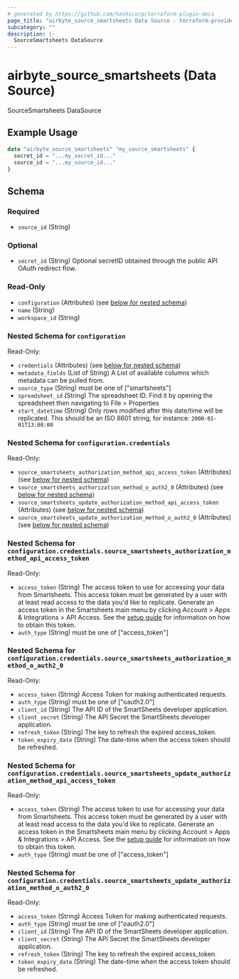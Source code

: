 ```yaml
---
# generated by https://github.com/hashicorp/terraform-plugin-docs
page_title: "airbyte_source_smartsheets Data Source - terraform-provider-airbyte"
subcategory: ""
description: |-
  SourceSmartsheets DataSource
---
```


# airbyte_source_smartsheets (Data Source)

SourceSmartsheets DataSource

## Example Usage

```terraform
data "airbyte_source_smartsheets" "my_source_smartsheets" {
  secret_id = "...my_secret_id..."
  source_id = "...my_source_id..."
}
```

<!-- schema generated by tfplugindocs -->
## Schema

### Required

- `source_id` (String)

### Optional

- `secret_id` (String) Optional secretID obtained through the public API OAuth redirect flow.

### Read-Only

- `configuration` (Attributes) (see [below for nested schema](#nestedatt--configuration))
- `name` (String)
- `workspace_id` (String)

<a id="nestedatt--configuration"></a>
### Nested Schema for `configuration`

Read-Only:

- `credentials` (Attributes) (see [below for nested schema](#nestedatt--configuration--credentials))
- `metadata_fields` (List of String) A List of available columns which metadata can be pulled from.
- `source_type` (String) must be one of ["smartsheets"]
- `spreadsheet_id` (String) The spreadsheet ID. Find it by opening the spreadsheet then navigating to File > Properties
- `start_datetime` (String) Only rows modified after this date/time will be replicated. This should be an ISO 8601 string, for instance: `2000-01-01T13:00:00`

<a id="nestedatt--configuration--credentials"></a>
### Nested Schema for `configuration.credentials`

Read-Only:

- `source_smartsheets_authorization_method_api_access_token` (Attributes) (see [below for nested schema](#nestedatt--configuration--credentials--source_smartsheets_authorization_method_api_access_token))
- `source_smartsheets_authorization_method_o_auth2_0` (Attributes) (see [below for nested schema](#nestedatt--configuration--credentials--source_smartsheets_authorization_method_o_auth2_0))
- `source_smartsheets_update_authorization_method_api_access_token` (Attributes) (see [below for nested schema](#nestedatt--configuration--credentials--source_smartsheets_update_authorization_method_api_access_token))
- `source_smartsheets_update_authorization_method_o_auth2_0` (Attributes) (see [below for nested schema](#nestedatt--configuration--credentials--source_smartsheets_update_authorization_method_o_auth2_0))

<a id="nestedatt--configuration--credentials--source_smartsheets_authorization_method_api_access_token"></a>
### Nested Schema for `configuration.credentials.source_smartsheets_authorization_method_api_access_token`

Read-Only:

- `access_token` (String) The access token to use for accessing your data from Smartsheets. This access token must be generated by a user with at least read access to the data you'd like to replicate. Generate an access token in the Smartsheets main menu by clicking Account > Apps & Integrations > API Access. See the <a href="https://docs.airbyte.com/integrations/sources/smartsheets/#setup-guide">setup guide</a> for information on how to obtain this token.
- `auth_type` (String) must be one of ["access_token"]


<a id="nestedatt--configuration--credentials--source_smartsheets_authorization_method_o_auth2_0"></a>
### Nested Schema for `configuration.credentials.source_smartsheets_authorization_method_o_auth2_0`

Read-Only:

- `access_token` (String) Access Token for making authenticated requests.
- `auth_type` (String) must be one of ["oauth2.0"]
- `client_id` (String) The API ID of the SmartSheets developer application.
- `client_secret` (String) The API Secret the SmartSheets developer application.
- `refresh_token` (String) The key to refresh the expired access_token.
- `token_expiry_date` (String) The date-time when the access token should be refreshed.


<a id="nestedatt--configuration--credentials--source_smartsheets_update_authorization_method_api_access_token"></a>
### Nested Schema for `configuration.credentials.source_smartsheets_update_authorization_method_api_access_token`

Read-Only:

- `access_token` (String) The access token to use for accessing your data from Smartsheets. This access token must be generated by a user with at least read access to the data you'd like to replicate. Generate an access token in the Smartsheets main menu by clicking Account > Apps & Integrations > API Access. See the <a href="https://docs.airbyte.com/integrations/sources/smartsheets/#setup-guide">setup guide</a> for information on how to obtain this token.
- `auth_type` (String) must be one of ["access_token"]


<a id="nestedatt--configuration--credentials--source_smartsheets_update_authorization_method_o_auth2_0"></a>
### Nested Schema for `configuration.credentials.source_smartsheets_update_authorization_method_o_auth2_0`

Read-Only:

- `access_token` (String) Access Token for making authenticated requests.
- `auth_type` (String) must be one of ["oauth2.0"]
- `client_id` (String) The API ID of the SmartSheets developer application.
- `client_secret` (String) The API Secret the SmartSheets developer application.
- `refresh_token` (String) The key to refresh the expired access_token.
- `token_expiry_date` (String) The date-time when the access token should be refreshed.


